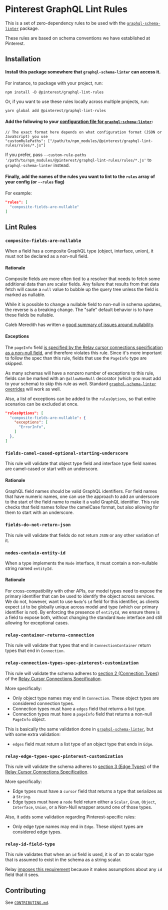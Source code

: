 # Pinterest GraphQL Lint Rules

This is a set of zero-dependency rules to be used with the [`graphql-schema-linter`](https://github.com/cjoudrey/graphql-schema-linter) package.

These rules are based on schema conventions we have established at Pinterest.

## Installation

#### Install this package somewhere that `graphql-schema-linter` can access it.

For instance, to package with your project, run:

```
npm install -D @pinterest/graphql-lint-rules
```

Or, if you want to use these rules locally across multiple projects, run:

```
yarn global add @pinterest/graphql-lint-rules
```

#### Add the following to your [configuration file for `graphql-schema-linter`](https://github.com/cjoudrey/graphql-schema-linter#configuration-file):

```json5
// The exact format here depends on what configuration format (JSON or JavaScript) you use
"customRulePaths": ["/path/to/npm_modules/@pinterest/graphql-lint-rules/rules/*.js"]
```

If you prefer, pass `--custom-rule-paths '/path/to/npm_modules/@pinterest/graphql-lint-rules/rules/*.js'` to `graphql-schema-linter` instead.

#### Finally, add the names of the rules you want to lint to the `rules` array of your config (or `--rules` flag)

For example:

```json
"rules": [
  "composite-fields-are-nullable"
]
```

## Lint Rules

### `composite-fields-are-nullable`

When a field has a composite GraphQL type (object, interface, union), it must not be declared as a non-null field.

#### Rationale

Composite fields are more often tied to a resolver that needs to fetch some additional data than are scalar fields. Any failure that results from that data fetch will cause a `null` value to bubble up the query tree unless the field is marked as nullable.

While it is possible to change a nullable field to non-null in schema updates, the reverse is a breaking change. The "safe" default behavior is to have these fields be nullable.

Caleb Meredith has written a [good summary of issues around nullability](https://calebmer.com/2017/08/25/when-to-use-graphql-non-null-fields.html).

#### Exceptions

The `pageInfo` field [is specified by the Relay cursor connections specification as a non-null field](https://relay.dev/graphql/connections.htm#sec-Connection-Types.Fields.PageInfo), and therefore violates this rule. Since it's more important to follow the spec than this rule, fields that use the `PageInfo` type are skipped.

As many schemas will have a nonzero number of exceptions to this rule, fields can be marked with an `@allowNonNull` decorator (which you must add to your schema) to skip this rule as well. Standard [`graphql-schema-linter` overrides](https://github.com/cjoudrey/graphql-schema-linter#inline-rule-overrides) will work as well.

Also, a list of exceptions can be added to the `rulesOptions`, so that entire scenarios can be excluded at once.

```json
"rulesOptions": [
  "composite-fields-are-nullable": {
    "exceptions": [
      "ErrorInfo",
    ]
  },
]
```

### `fields-camel-cased-optional-starting-underscore`

This rule will validate that object type field and interface type field names are camel-cased or start with an underscore.

#### Rationale

GraphQL field names should be valid GraphQL identifiers. For field names that have numeric names, one can use the approach to add an underscore to the start of the field name to make it a valid GraphQL identifier. This rule checks that field names follow the camelCase format, but also allowing for them to start with an underscore.

### `fields-do-not-return-json`

This rule will validate that fields do not return `JSON` or any other variation of it.

### `nodes-contain-entity-id`

When a type implements the `Node` interface, it must contain a non-nullable string named `entityId`.

#### Rationale

For cross-compatibility with other APIs, our model types need to expose the primary identifier that can be used to identify the object across services. We do not, however, want to use `Node`'s `id` field for this identifier, as clients expect `id` to be globally unique across model and type (which our primary identifier is not). By enforcing the presence of `entityId`, we ensure there is a field to expose both, without changing the standard `Node` interface and still allowing for exceptional cases.

### `relay-container-returns-connection`

This rule will validate that types that end in `ConnectionContainer` return types that end in `Connection`.

### `relay-connection-types-spec-pinterest-customization`

This rule will validate the schema adheres to [section 2 (Connection Types)](https://facebook.github.io/relay/graphql/connections.htm#sec-Connection-Types) of the [Relay Cursor Connections Specification](https://facebook.github.io/relay/graphql/connections.htm).

More specifically:

- Only object type names may end in `Connection`. These object types are considered connection types.
- Connection types must have a `edges` field that returns a list type.
- Connection types must have a `pageInfo` field that returns a non-null `PageInfo` object.

This is basically the same validation done in [`graphql-schema-linter`](https://github.com/cjoudrey/graphql-schema-linter), but with some extra validation:

- `edges` field must return a list type of an object type that ends in `Edge`.

### `relay-edge-types-spec-pinterest-customization`

This rule will validate the schema adheres to [section 3 (Edge Types)](https://facebook.github.io/relay/graphql/connections.htm#sec-Edge-Types) of the [Relay Cursor Connections Specification](https://facebook.github.io/relay/graphql/connections.htm).

More specifically:

- Edge types must have a `cursor` field that returns a type that serializes as a `String`.
- Edge types must have a `node` field return either a `Scalar`, `Enum`, `Object`, `Interface`, `Union`, or a Non-Null wrapper around one of those types.

Also, it adds some validation regarding Pinterest-specific rules:

- Only edge type names may end in `Edge`. These object types are considered edge types.

### `relay-id-field-type`

This rule validates that when an `id` field is used, it is of an `ID` scalar type that is assumed to exist in the schema as a string scalar.

Relay [imposes this requirement](https://github.com/facebook/relay/issues/1682#issuecomment-296393416) because it makes assumptions about any `id` field that it sees.

## Contributing

See [`CONTRIBUTING.md`](CONTRIBUTING.md).
